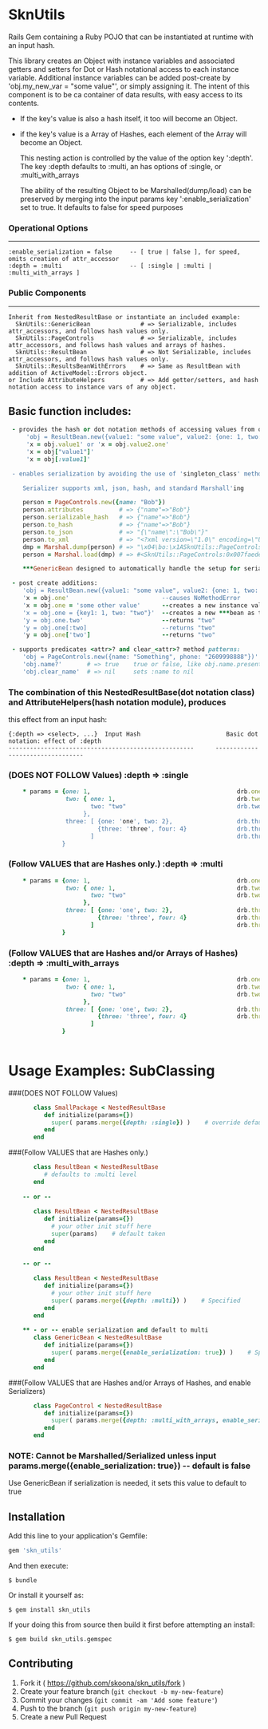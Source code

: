# SknUtils 
Rails Gem containing a Ruby POJO that can be instantiated at runtime with an input hash.  

This library creates an Object with instance variables and associated getters and setters for Dot or Hash notational access to each instance variable.  Additional instance variables can be added post-create by 'obj.my_new_var = "some value"', or simply assigning it.  The intent of this component is to be ca container of data results, with easy access to its contents. 

* If the key's value is also a hash itself, it too will become an Object.
* if the key's value is a Array of Hashes, each element of the Array will become an Object.
  
  This nesting action is controlled by the value of the option key ':depth'. 
    The key :depth defaults to :multi, an has options of :single, or :multi_with_arrays
  
  The ability of the resulting Object to be Marshalled(dump/load) can be preserved by merging 
    into the input params key ':enable_serialization' set to true.  It defaults to false for speed purposes
 

### Operational Options
--------------------------------

    :enable_serialization = false     -- [ true | false ], for speed, omits creation of attr_accessor
    :depth = :multi                   -- [ :single | :multi | :multi_with_arrays ]

### Public Components
--------------------------------

    Inherit from NestedResultBase or instantiate an included example:
      SknUtils::GenericBean              # => Serializable, includes attr_accessors, and follows hash values only.
      SknUtils::PageControls             # => Serializable, includes attr_accessors, and follows hash values and arrays of hashes.
      SknUtils::ResultBean               # => Not Serializable, includes attr_accessors, and follows hash values only.
      SknUtils::ResultsBeanWithErrors    # => Same as ResultBean with addition of ActiveModel::Errors object.
    or Include AttributeHelpers          # => Add getter/setters, and hash notation access to instance vars of any object.


## Basic function includes:
```ruby
 - provides the hash or dot notation methods of accessing values from object created; i.e
     'obj = ResultBean.new({value1: "some value", value2: {one: 1, two: "two"}}) 
     'x = obj.value1' or 'x = obj.value2.one'
     'x = obj["value1"]'
     'x = obj[:value1]'

 - enables serialization by avoiding the use of 'singleton_class' methods which breaks Serializers:

    Serializer supports xml, json, hash, and standard Marshall'ing

    person = PageControls.new({name: "Bob"})
    person.attributes          # => {"name"=>"Bob"}
    person.serializable_hash   # => {"name"=>"Bob"}
    person.to_hash             # => {"name"=>"Bob"}
    person.to_json             # => "{\"name\":\"Bob\"}"
    person.to_xml              # => "<?xml version=\"1.0\" encoding=\"UTF-8\"?>\n<page-controls>\n  <name>Bob</name>\n</page-controls>\n"
    dmp = Marshal.dump(person) # => "\x04\bo:\x1ASknUtils::PageControls\x06:\n@nameI\"\bBob\x06:\x06ET"
    person = Marshal.load(dmp) # => #<SknUtils::PageControls:0x007faede906d40 @name="Bob">

    ***GenericBean designed to automatically handle the setup for serialization and multi level without arrays 

 - post create additions:
    'obj = ResultBean.new({value1: "some value", value2: {one: 1, two: "two"}}) 
    'x = obj.one'                          --causes NoMethodError
    'x = obj.one = 'some other value'      --creates a new instance value with accessors
    'x = obj.one = {key1: 1, two: "two"}'  --creates a new ***bean as the value of obj.one
    'y = obj.one.two'                      --returns "two"
    'y = obj.one[:two]                     --returns "two"
    'y = obj.one['two']                    --returns "two"

 - supports predicates <attr>? and clear_<attr>? method patterns:	
    'obj = PageControls.new({name: "Something", phone: "2609998888"})'
    'obj.name?'       # => true    true or false, like obj.name.present?
    'obj.clear_name'  # => nil     sets :name to nil
```

### The combination of this NestedResultBase(dot notation class) and AttributeHelpers(hash notation module), produces
 this effect from an input hash:

    {:depth => <select>, ...}  Input Hash                        Basic dot notation: effect of :depth
    ----------------------------------------------------      ---------------------------------

### (DOES NOT FOLLOW Values) :depth => :single
```ruby
    * params = {one: 1,                                         drb.one      = 1
                two: { one: 1,                                  drb.two      = {one: 1, two: 'two}
                       two: "two"                               drb.two.two  = NoMethodError
                     }, 
                three: [ {one: 'one', two: 2},                  drb.three    = [{one: 'one', two: 2},{three: 'three', four: 4}]
                         {three: 'three', four: 4}              drb.three[1] = {three: 'three', four: 4}
                       ]                                        drb.three[1].four = NoMethodError
               }      
```

### (Follow VALUES that are Hashes only.) :depth => :multi
```ruby
    * params = {one: 1,                                         drb.one      = 1
                two: { one: 1,                                  drb.two.one  = 1
                	   two: "two"                               drb.two.two  = 'two'
                     }, 
                three: [ {one: 'one', two: 2},                  drb.three    = [{one: 'one', two: 2},{three: 'three', four: 4}]
                         {three: 'three', four: 4}              drb.three[1] = {three: 'three', four: 4}
                       ]                                        drb.three[1].four = NoMethodError
	           }
```
 
### (Follow VALUES that are Hashes and/or Arrays of Hashes) :depth => :multi_with_arrays
```ruby
    * params = {one: 1,                                         drb.one      = 1
                two: { one: 1,                                  drb.two.one  = 1
                       two: "two"                               drb.two.two  = 'two'
                     }, 
                three: [ {one: 'one', two: 2},                  drb.three.first.one = 'one'
                		 {three: 'three', four: 4}              drb.three[1].four   = 4
                       ]
               }      
 
```
# Usage Examples: SubClassing 

###(DOES NOT FOLLOW Values)
```ruby
       class SmallPackage < NestedResultBase
          def initialize(params={})
            super( params.merge({depth: :single}) )    # override default of :multi level
          end
       end
```

###(Follow VALUES that are Hashes only.)
```ruby
       class ResultBean < NestedResultBase
          # defaults to :multi level
       end
       
    -- or --
    
       class ResultBean < NestedResultBase
          def initialize(params={})
            # your other init stuff here
            super(params)    # default taken 
          end
       end
       
    -- or --
    
       class ResultBean < NestedResultBase
          def initialize(params={})
            # your other init stuff here
            super( params.merge({depth: :multi}) )    # Specified
          end
       end
       
    ** - or -- enable serialization and default to multi
       class GenericBean < NestedResultBase
          def initialize(params={})
            super( params.merge({enable_serialization: true}) )    # Specified with Serialization Enabled
          end
       end
```

###(Follow VALUES that are Hashes and/or Arrays of Hashes, and enable Serializers)
```ruby
       class PageControl < NestedResultBase
          def initialize(params={})
            super( params.merge({depth: :multi_with_arrays, enable_serialization: true}) )    # override defaults
          end
       end
```


### NOTE: Cannot be Marshalled/Serialized unless input params.merge({enable_serialization: true}) -- default is false
Use GenericBean if serialization is needed, it sets this value to default to true

## Installation

Add this line to your application's Gemfile:

```ruby
gem 'skn_utils'
```

And then execute:

    $ bundle

Or install it yourself as:

    $ gem install skn_utils
    
If your doing this from source then build it first before attempting an install:

    $ gem build skn_utils.gemspec
    
## Contributing

1. Fork it ( https://github.com/skoona/skn_utils/fork )
2. Create your feature branch (`git checkout -b my-new-feature`)
3. Commit your changes (`git commit -am 'Add some feature'`)
4. Push to the branch (`git push origin my-new-feature`)
5. Create a new Pull Request
